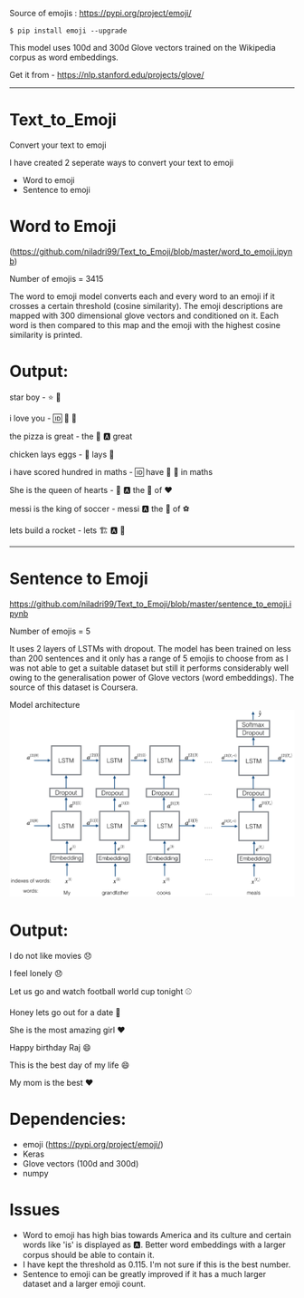 Source of emojis : https://pypi.org/project/emoji/

```
$ pip install emoji --upgrade

```
This model uses 100d and 300d Glove vectors trained on the Wikipedia corpus as word embeddings.

Get it from - https://nlp.stanford.edu/projects/glove/

----

# Text_to_Emoji

Convert your text to emoji

I have created 2 seperate ways to convert your text to emoji

* Word to emoji
* Sentence to emoji

# Word to Emoji 

(https://github.com/niladri99/Text_to_Emoji/blob/master/word_to_emoji.ipynb)

Number of emojis = 3415

The word to emoji model converts each and every word to an emoji if it crosses a certain threshold (cosine similarity). The emoji descriptions are mapped with 300 dimensional glove vectors and conditioned on it. Each word is then compared to this map and the emoji with the highest cosine similarity is printed.

# Output:

star boy - ⭐ 👦

i love you - 🆔 💌 🙅

the pizza is great - the 🍕 🅰 great

chicken lays eggs - 🐔 lays 🍳

i have scored hundred in maths - 🆔 have 🥅 💯 in maths

She is the queen of hearts - 👩 🅰 the 👸 of ♥

messi is the king of soccer - messi 🅰 the 🤴 of ⚽

lets build a rocket - lets 🏗 🅰 🚀

----

# Sentence to Emoji

https://github.com/niladri99/Text_to_Emoji/blob/master/sentence_to_emoji.ipynb

Number of emojis = 5

It uses 2 layers of LSTMs with dropout. The model has been trained on less than 200 sentences and it only has a range of 5 emojis to choose from as I was not able to get a suitable dataset but still it performs considerably well owing to the generalisation power of Glove vectors (word embeddings). The source of this dataset is Coursera.


Model architecture
![Screenshot](architecture.png)

# Output:

I do not like movies 😞

I feel lonely 😞

Let us go and watch football world cup tonight ⚾

Honey lets go out for a date 🍴

She is the most amazing girl ❤️

Happy birthday Raj 😄

This is the best day of my life 😄

My mom is the best ❤️

# Dependencies:
* emoji (https://pypi.org/project/emoji/)
* Keras
* Glove vectors (100d and 300d)
* numpy

# Issues
* Word to emoji has high bias towards America and its culture and certain words like 'is' is displayed as 🅰. Better word embeddings with a larger corpus should be able to contain it.
* I have kept the threshold as 0.115. I'm not sure if this is the best number.
* Sentence to emoji can be greatly improved if it has a much larger dataset and a larger emoji count.
